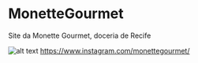 # MonetteGourmet
Site da Monette Gourmet, doceria de Recife 

![alt text](https://www.instagram.com/p/Bo-NyuoAetL/)
https://www.instagram.com/monettegourmet/
